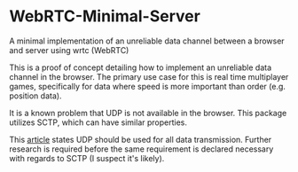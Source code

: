 # WebRTC-Minimal-Server
A minimal implementation of an unreliable data channel between a browser and server using wrtc (WebRTC)

This is a proof of concept detailing how to implement an unreliable data channel in the browser.
The primary use case for this is real time multiplayer games, specifically for data where speed is more important than order (e.g. position data).

It is a known problem that UDP is not available in the browser. This package utilizes SCTP, which can have similar properties.

This [article](https://gafferongames.com/post/udp_vs_tcp/) states UDP should be used for all data transmission.
Further research is required before the same requirement is declared necessary with regards to SCTP (I suspect it's likely).
